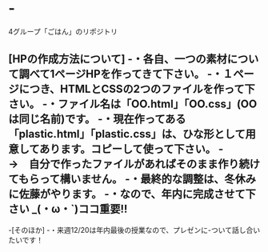# -
4グループ「ごはん」のリポジトリ

[HPの作成方法について]
-・各自、一つの素材について調べて1ページHPを作ってきて下さい。
-・１ページにつき、HTMLとCSSの2つのファイルを作って下さい。
-・ファイル名は「OO.html」「OO.css」(OOは同じ名前)です。
-・現在作ってある「plastic.html」「plastic.css」は、ひな形として用意してあります。コピーして使って下さい。
-　　　　→　自分で作ったファイルがあればそのまま作り続けてもらって構いません。
-・最終的な調整は、冬休みに佐藤がやります。
-・なので、年内に完成させて下さい \_(・ω・`)ココ重要!!
-
-[そのほか]
-・来週12/20は年内最後の授業なので、プレゼンに-ついて話し合いたいです！

